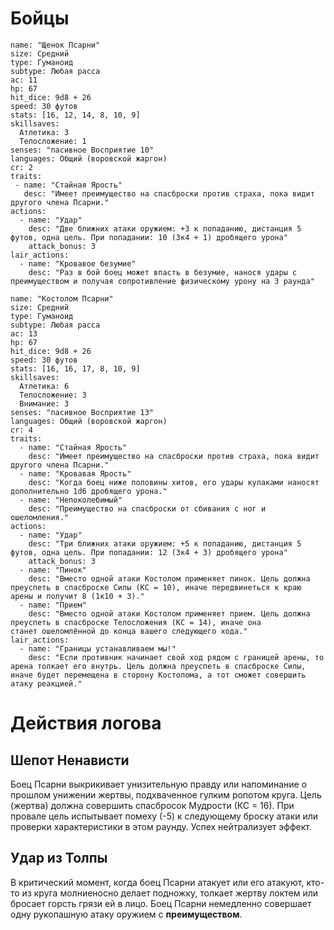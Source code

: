 # Бойцы

```statblock
name: "Щенок Псарни"
size: Средний
type: Гуманоид
subtype: Любая расса
ac: 11
hp: 67
hit_dice: 9d8 + 26
speed: 30 футов
stats: [16, 12, 14, 8, 10, 9]
skillsaves:
  Атлетика: 3
  Телосложение: 1
senses: "пасивное Восприятие 10"
languages: Общий (воровской жаргон)
cr: 2
traits:
 - name: "Стайная Ярость"
   desc: "Имеет преимущество на спасброски против страха, пока видит другого члена Псарни."
actions:
  - name: "Удар"
    desc: "Две ближних атаки оружием: +3 к попаданию, дистанция 5 футов, одна цель. При попадании: 10 (3к4 + 1) дробящего урона"
    attack_bonus: 3
lair_actions:
  - name: "Кровавое безумие"
    desc: "Раз в бой боец может впасть в безумие, нанося удары с преимуществом и получая сопротивление физическому урону на 3 раунда"
```

```statblock
name: "Костолом Псарни"
size: Средний
type: Гуманоид
subtype: Любая расса
ac: 13
hp: 67
hit_dice: 9d8 + 26
speed: 30 футов
stats: [16, 16, 17, 8, 10, 9]
skillsaves:
  Атлетика: 6
  Телосложение: 3
  Внимание: 3
senses: "пасивное Восприятие 13"
languages: Общий (воровской жаргон)
cr: 4
traits:
  - name: "Стайная Ярость"
    desc: "Имеет преимущество на спасброски против страха, пока видит другого члена Псарни."
  - name: "Кровавая Ярость"
    desc: "Когда боец ниже половины хитов, его удары кулаками наносят дополнительно 1d6 дробящего урона."
  - name: "Непоколебимый"
    desc: "Преимущество на спасброски от сбивания с ног и ошеломления."
actions:
  - name: "Удар"
    desc: "Три ближних атаки оружием: +5 к попаданию, дистанция 5 футов, одна цель. При попадании: 12 (3к4 + 3) дробящего урона"
    attack_bonus: 3
  - name: "Пинок"
    desc: "Вместо одной атаки Костолом применяет пинок. Цель должна преуспеть в спасброске Силы (КС = 10), иначе передвинеться к краю арены и получит 8 (1к10 + 3)."
  - name: "Прием"
    desc: "Вместо одной атаки Костолом применяет прием. Цель должна преуспеть в спасброске Телосложения (КС = 14), иначе она станет ошеломлённой до конца вашего следующего хода."
lair_actions:
  - name: "Границы устанавливаем мы!"
    desc: "Если противник начинает свой ход рядом с границей арены, то арена толкает его внутрь. Цель должна преуспеть в спасброске Силы, иначе будет перемещена в сторону Костолома, а тот сможет совершить атаку реакцией."
```

# Действия логова
## Шепот Ненависти
Боец Псарни выкрикивает унизительную правду или напоминание о прошлом унижении жертвы, подхваченное гулким ропотом круга. Цель (жертва) должна совершить спасбросок Мудрости (КС = 16). При провале цель испытывает помеху (-5) к следующему броску атаки или проверки характеристики в этом раунду. Успех нейтрализует эффект.

## Удар из Толпы
 В критический момент, когда боец Псарни атакует или его атакуют, кто-то из круга молниеносно делает подножку, толкает жертву локтем или бросает горсть грязи ей в лицо. Боец Псарни немедленно совершает одну рукопашную атаку оружием с **преимуществом**.